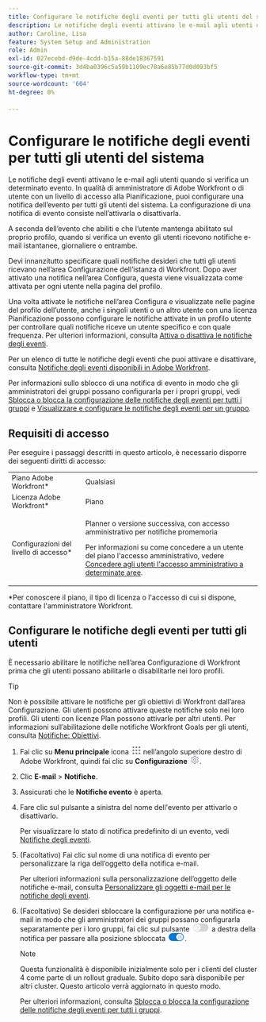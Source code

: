 ```yaml
---
title: Configurare le notifiche degli eventi per tutti gli utenti del sistema
description: Le notifiche degli eventi attivano le e-mail agli utenti quando si verifica un determinato evento. In qualità di amministratore di Adobe Workfront o di utente con un livello di accesso alla Pianificazione, puoi configurare una notifica dell’evento per tutti gli utenti del sistema. La configurazione di una notifica di evento consiste nell’attivarla o disattivarla.
author: Caroline, Lisa
feature: System Setup and Administration
role: Admin
exl-id: 027ecebd-d9de-4cdd-b15a-88de18367591
source-git-commit: 3d4ba0396c5a59b1109ec70a6e85b77d0d093bf5
workflow-type: tm+mt
source-wordcount: '604'
ht-degree: 0%

---
```


# Configurare le notifiche degli eventi per tutti gli utenti del sistema

<!--look for the "hidden" addition below for the tab redesign - August 2023-->

<!--DON'T DELETE, DRAFT OR HIDE THIS ARTICLE. IT IS LINKED TO THE PRODUCT, THROUGH THE CONTEXT SENSITIVE HELP LINKS-->

Le notifiche degli eventi attivano le e-mail agli utenti quando si verifica un determinato evento. In qualità di amministratore di Adobe Workfront o di utente con un livello di accesso alla Pianificazione, puoi configurare una notifica dell’evento per tutti gli utenti del sistema. La configurazione di una notifica di evento consiste nell’attivarla o disattivarla.

<!--Alina annotation on the word "all" in 2nd sentence: abive, drafted and remains QS only-->

A seconda dell’evento che abiliti e che l’utente mantenga abilitato sul proprio profilo, quando si verifica un evento gli utenti ricevono notifiche e-mail istantanee, giornaliere o entrambe.

Devi innanzitutto specificare quali notifiche desideri che tutti gli utenti ricevano nell’area Configurazione dell’istanza di Workfront. Dopo aver attivato una notifica nell’area Configura, questa viene visualizzata come attivata per ogni utente nella pagina del profilo.

Una volta attivate le notifiche nell’area Configura e visualizzate nelle pagine del profilo dell’utente, anche i singoli utenti o un altro utente con una licenza Pianificazione possono configurare le notifiche attivate in un profilo utente per controllare quali notifiche riceve un utente specifico e con quale frequenza. Per ulteriori informazioni, consulta [Attiva o disattiva le notifiche degli eventi](../../../workfront-basics/using-notifications/activate-or-deactivate-your-own-event-notifications.md).

Per un elenco di tutte le notifiche degli eventi che puoi attivare e disattivare, consulta [Notifiche degli eventi disponibili in Adobe Workfront](../../../administration-and-setup/manage-workfront/emails/event-notifications-available-in-wf.md).

Per informazioni sullo sblocco di una notifica di evento in modo che gli amministratori dei gruppi possano configurarla per i propri gruppi, vedi [Sblocca o blocca la configurazione delle notifiche degli eventi per tutti i gruppi](../../../administration-and-setup/manage-workfront/emails/unlock-configuration-of-event-notifications-for-groups.md) e [Visualizzare e configurare le notifiche degli eventi per un gruppo](../../../administration-and-setup/manage-groups/create-and-manage-groups/view-and-configure-event-notifications-group.md).

## Requisiti di accesso

Per eseguire i passaggi descritti in questo articolo, è necessario disporre dei seguenti diritti di accesso:

<table style="table-layout:auto"> 
 <col> 
 <col> 
 <tbody> 
  <tr> 
   <td role="rowheader">Piano Adobe Workfront*</td> 
   <td>Qualsiasi</td> 
  </tr> 
  <tr> 
   <td role="rowheader">Licenza Adobe Workfront*</td> 
   <td>Piano</td> 
  </tr> 
  <tr> 
   <td role="rowheader">Configurazioni del livello di accesso*</td> 
   <td> <p>Planner o versione successiva, con accesso amministrativo per notifiche promemoria</p> <p>Per informazioni su come concedere a un utente del piano l'accesso amministrativo, vedere <a href="../../../administration-and-setup/add-users/configure-and-grant-access/grant-users-admin-access-certain-areas.md" class="MCXref xref">Concedere agli utenti l'accesso amministrativo a determinate aree</a>.</p> </td> 
  </tr> 
 </tbody> 
</table>

&#42;Per conoscere il piano, il tipo di licenza o l&#39;accesso di cui si dispone, contattare l&#39;amministratore Workfront.

## Configurare le notifiche degli eventi per tutti gli utenti

È necessario abilitare le notifiche nell’area Configurazione di Workfront prima che gli utenti possano abilitarle o disabilitarle nei loro profili.

>[!TIP]
>
>Non è possibile attivare le notifiche per gli obiettivi di Workfront dall’area Configurazione. Gli utenti possono attivare queste notifiche solo nei loro profili. Gli utenti con licenze Plan possono attivarle per altri utenti. Per informazioni sull’abilitazione delle notifiche Workfront Goals per gli utenti, consulta [Notifiche: Obiettivi](../../../workfront-basics/using-notifications/notifications-goals.md).

1. Fai clic su **Menu principale** icona ![](assets/main-menu-icon.png) nell’angolo superiore destro di Adobe Workfront, quindi fai clic su **Configurazione** ![](assets/gear-icon-settings.png).

1. Clic **E-mail** > **Notifiche**.

   <!--hidden shot for the tab redesign - make live in August 2023:
   ![](assets/notifications-area-under-setup-emails.png)
   -->

1. Assicurati che le **Notifiche evento** è aperta.
1. Fare clic sul pulsante a sinistra del nome dell&#39;evento per attivarlo o disattivarlo.

   Per visualizzare lo stato di notifica predefinito di un evento, vedi [Notifiche degli eventi](../../../workfront-basics/using-notifications/event-notifications.md).

1. (Facoltativo) Fai clic sul nome di una notifica di evento per personalizzare la riga dell’oggetto della notifica e-mail.

   Per ulteriori informazioni sulla personalizzazione dell’oggetto delle notifiche e-mail, consulta [Personalizzare gli oggetti e-mail per le notifiche degli eventi](../../../administration-and-setup/manage-workfront/emails/custom-email-subjects-event-notification.md).

1. (Facoltativo) Se desideri sbloccare la configurazione per una notifica e-mail in modo che gli amministratori dei gruppi possano configurarla separatamente per i loro gruppi, fai clic sul pulsante ![](assets/lock-toggle-button.png) a destra della notifica per passare alla posizione sbloccata ![](assets/unlock-toggle-button.png).

   >[!NOTE]
   >
   >Questa funzionalità è disponibile inizialmente solo per i clienti del cluster 4 come parte di un rollout graduale. Subito dopo sarà disponibile per altri cluster. Questo articolo verrà aggiornato in questo modo.

   Per ulteriori informazioni, consulta [Sblocca o blocca la configurazione delle notifiche degli eventi per tutti i gruppi](../../../administration-and-setup/manage-workfront/emails/unlock-configuration-of-event-notifications-for-groups.md).
